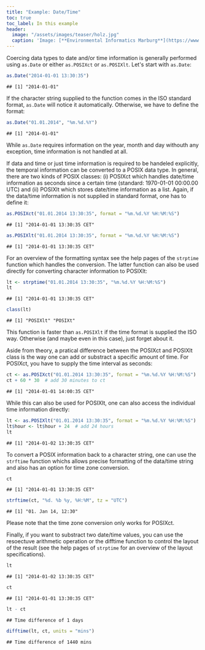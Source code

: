 ```yaml
---
title: "Example: Date/Time"
toc: true
toc_label: In this example
header:
  image: "/assets/images/teaser/holz.jpg"
  caption: 'Image: [**Environmental Informatics Marburg**](https://www.uni-marburg.de/en/fb19/disciplines/physisch/environmentalinformatics)'
---
```



Coercing data types to date and/or time information is generally performed using
`as.Date` or either `as.POSIXct` or `as.POSIXlt`. Let's start with `as.Date`:

```r
as.Date("2014-01-01 13:30:35")
```

```
## [1] "2014-01-01"
```
If the character string supplied to the function comes in the ISO standard format,
`as.Date` will notice it automatically. Otherwise, we have to define the format:

```r
as.Date("01.01.2014", "%m.%d.%Y")
```

```
## [1] "2014-01-01"
```
While `as.Date` requires information on the year, month and day withouth any
exception, time information is not handled at all.

If data and time or just time information is required to be handeled explicitly,
the temporal information can be converted to a POSIX data type. In general, there
are two kinds of POSIX classes: (i) POSIXct which handles date/time information as
seconds since a certain time (standard: 1970-01-01 00:00.00 UTC) and (ii)
POSIXlt which stores date/time information as a list. Again, if the data/time
information is not supplied in standard format, one has to define it:

```r
as.POSIXct("01.01.2014 13:30:35", format = "%m.%d.%Y %H:%M:%S")
```

```
## [1] "2014-01-01 13:30:35 CET"
```

```r
as.POSIXlt("01.01.2014 13:30:35", format = "%m.%d.%Y %H:%M:%S")
```

```
## [1] "2014-01-01 13:30:35 CET"
```
For an overview of the formatting syntax see the help pages of the `strptime`
function which handles the conversion. The latter function can also be used
directly for converting character information to POSIXlt:

```r
lt <- strptime("01.01.2014 13:30:35", "%m.%d.%Y %H:%M:%S")
lt
```

```
## [1] "2014-01-01 13:30:35 CET"
```

```r
class(lt)
```

```
## [1] "POSIXlt" "POSIXt"
```
This function is faster than `as.POSIXlt` if the time format
is supplied the ISO way. Otherwise (and maybe even in this case), just forget 
about it.

Aside from theory, a pratical difference between the POSIXct and POSIXlt class
is the way one can add or substract a specific amount of time. For POSIXct, you
have to supply the time interval as seconds:

```r
ct <- as.POSIXct("01.01.2014 13:30:35", format = "%m.%d.%Y %H:%M:%S")
ct + 60 * 30  # add 30 minutes to ct
```

```
## [1] "2014-01-01 14:00:35 CET"
```
While this can also be used for POSIXlt, one can also access the individual 
time information directly:

```r
lt <- as.POSIXlt("01.01.2014 13:30:35", format = "%m.%d.%Y %H:%M:%S")
lt$hour <- lt$hour + 24  # add 24 hours
lt
```

```
## [1] "2014-01-02 13:30:35 CET"
```

To convert a POSIX information back to a character string, one can use the
`strftime` function whichs allows precise formatting of the data/time string and
also has an option for time zone conversion.

```r
ct
```

```
## [1] "2014-01-01 13:30:35 CET"
```

```r
strftime(ct, "%d. %b %y, %H:%M", tz = "UTC")
```

```
## [1] "01. Jan 14, 12:30"
```
Please note that the time zone conversion only works for POSIXct.


Finally, if you want to substract two date/time values, you can use the
resoectuve arithmetic operation or the difftime function to control the layout of
the result (see the help pages of `strptime` for an overview of the layout 
specifications).

```r
lt
```

```
## [1] "2014-01-02 13:30:35 CET"
```

```r
ct
```

```
## [1] "2014-01-01 13:30:35 CET"
```

```r
lt - ct
```

```
## Time difference of 1 days
```

```r
difftime(lt, ct, units = "mins")
```

```
## Time difference of 1440 mins
```
